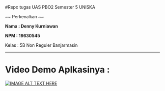 #Repo tugas UAS PBO2 Semester 5 UNISKA

 ~~ Perkenalkan ~~ 

**Nama   : Denny Kurniawan**

__NPM     : 19630545__

Kelas  : 5B Non Reguler Banjarmasin

****

# Video Demo Aplkasinya :
[![IMAGE ALT TEXT HERE](https://img.youtube.com/vi/RWTagFEn6OE/0.jpg)](https://www.youtube.com/watch?v=RWTagFEn6OE)
